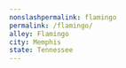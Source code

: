 ```yaml
---
﻿nonslashpermalink: flamingo
permalink: /flamingo/
alley: Flamingo
city: Memphis
state: Tennessee
---
```


